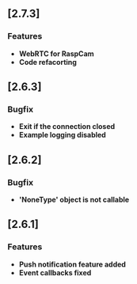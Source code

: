 ## [2.7.3]

### Features
* **WebRTC for RaspCam**
* **Code refacorting**

## [2.6.3]

### Bugfix
* **Exit if the connection closed**
* **Example logging disabled**

## [2.6.2]

### Bugfix
* **'NoneType' object is not callable**

## [2.6.1]

### Features
* **Push notification feature added**
* **Event callbacks fixed**